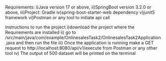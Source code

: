 Requirements:
i)Java version 17 or above,
ii)SpringBoot version 3.2.0 or above,
iii)Project: Gradle
iv)spring-boot-starter-web dependency
v)junit5 framework
vi)Postman or any tool to initiate api call

Instructions to run the project
i)download the project where the Requirements are installed
ii) go to /src/main/java/com/example/OnlinesalesTask2/OnlinesalesTask2Application.java and then run the file
iii) Once the application is running make a GET request to http://localhost:8080/api/v1/execute from Postman or any other tool
iv) The output of 500 dataset will be printed on the terminal


